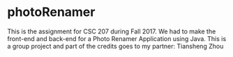 # photoRenamer

This is the assignment for CSC 207 during Fall 2017. We had to make the front-end and back-end for a Photo Renamer Application using Java. This is a group project and part of the credits goes to my partner: Tiansheng Zhou
